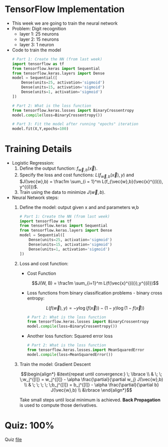 # TensorFlow Implementation
* This week we are going to train the neural network
* Problem: Digit recognition
    * layer 1: 25 neurons
    * layer 2: 15 neurons
    * layer 3: 1 neuron
* Code to train the model
    ```python
    # Part 1: Create the NN (from last week)
    import tensorflow as tf
    from tensorflow.keras import Sequential
    from tensorflow.keras.layers import Dense
    model = Sequential([
        Dense(units=25, activation='sigmoid')
        Dense(units=15, activation='sigmoid')
        Dense(units=1, activation='sigmoid')
    ])

    # Part 2: What is the loss function
    from tensorflow.keras.losses import BinaryCrossentropy
    model.compile(loss=BinaryCrossentropy())

    # Part 3: Fit the model after running "epochs" iteration
    model.fit(X,Y,epochs=100)
    ```

# Training Details
* Logistic Regression:
    1. Define the output function: $f_{\vec{w},b}(\vec{x})$.
    2. Specify the loss and cost functions: $L(f_{\vec{w},b}(\vec{x}), y)$ and $J(\vec{w},b) = \frac1m \sum_{i = 1}^m L(f_{\vec{w},b}(\vec{x}^{(i)}), y^{(i)})$.
    3. Train using the data to minimize $J(\vec{w},b)$.
* Neural Network steps:
    1. Define the model: output given x and and parameters w,b
        ```python
        # Part 1: Create the NN (from last week)
        import tensorflow as tf
        from tensorflow.keras import Sequential
        from tensorflow.keras.layers import Dense
        model = Sequential([
            Dense(units=25, activation='sigmoid')
            Dense(units=15, activation='sigmoid')
            Dense(units=1, activation='sigmoid')
        ])
        ```
    2. Loss and cost function:

        * Cost Function

            $$J(W, B) = \frac1m \sum_{i=1}^m L(f(\vec{x}^{(i)}),y^{(i)})$$

        * Loss functions from binary classification problems - binary cross entropy:

            $$L(f(\vec{w}),y) = -y\log(f(\vec{x})) - (1 - y)\log(1 - f(\vec{x}))$$

            ```python
            # Part 2: What is the loss function
            from tensorflow.keras.losses import BinaryCrossentropy
            model.compile(loss=BinaryCrossentropy())
            ```

        * Another loss function: Squared error loss

            ```python
            # Part 2: What is the loss function
            from tensorflow.keras.losses.import MeanSquaredError
            model.compile(loss=MeanSquaredError())
            ```
    3. Train the model: Gradient Descent

        $$\begin{align*}
        &\text{repeat until convergence:} \; \lbrace \\
        &  \; \; \;w_j^{[l]} = w_j^{[l]} -  \alpha \frac{\partial}{\partial w_j} J(\vec{w},b) \\
        &  \; \; \;  \; \;b_j^{[l]} = b_j^{[l]} -  \alpha \frac{\partial}{\partial b} J(\vec{w},b) \\
        &\rbrace
        \end{align*}$$

        Take small steps until local minimum is achieved. **Back Propagation** is used to compute those derivatives.

# Quiz: 100%
Quiz [file](Quizzes.md#neural-network-training)